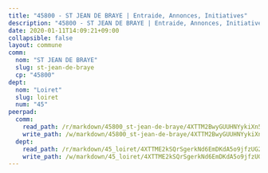 ```yaml
---
title: "45800 - ST JEAN DE BRAYE | Entraide, Annonces, Initiatives"
description: "45800 - ST JEAN DE BRAYE | Entraide, Annonces, Initiatives"
date: 2020-01-11T14:09:21+09:00
collapsible: false
layout: commune
comm:
  nom: "ST JEAN DE BRAYE"
  slug: st-jean-de-braye
  cp: "45800"
dept:
  nom: "Loiret"
  slug: loiret
  num: "45"
peerpad:
  comm:
    read_path: /r/markdown/45800_st-jean-de-braye/4XTTM2BwyGUUHNYykiXn5hfh88rFWx5AfdkBXvSEyCqJaosLM
    write_path: /w/markdown/45800_st-jean-de-braye/4XTTM2BwyGUUHNYykiXn5hfh88rFWx5AfdkBXvSEyCqJaosLM-K3TgUWgYoTyEiviwJTzVjunaJ283a1mMLSZZDFg9tDyQnUJWbDTu5Tcddkt5qRs2NyKrX5c4CD88a2SdScxB4zDGD9qXHuWW11Cu7vzCAXK8yxsPwYWhL4pJR4su1QFrNqm4d9Sq
  dept:
    read_path: /r/markdown/45_loiret/4XTTME2kSQrSgerkNd6EmDKdA5o9jfzUG2SAG8C2qVYb3YXN4
    write_path: /w/markdown/45_loiret/4XTTME2kSQrSgerkNd6EmDKdA5o9jfzUG2SAG8C2qVYb3YXN4-K3TgULpEDoP6p5UphGUnEGQQDb2AQTj81Z2trE1ZVsdtBZSXUbkVLE9oEias3DdMz5vmgxRH8ErfnuyVj2VYfJxxhBMoq5ZxQCDrb2jTVFkww5uEThgDKwT8pF9LfJGTpqNraKjJ
---
```


